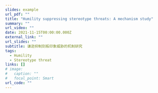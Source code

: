 ```yaml
---
slides: example
url_pdf: ""
title: "Humility suppressing stereotype threats: A mechanism study"
summary: ""
url_video: ""
date: 2021-11-15T00:00:00.000Z
external_link: ""
url_slides: ""
subtitle: 谦逊抑制刻板印象威胁的机制研究
tags:
  - Humility
  - Stereotype threat
links: []
# image:
#   caption: ""
#   focal_point: Smart
url_code: ""
---
```

